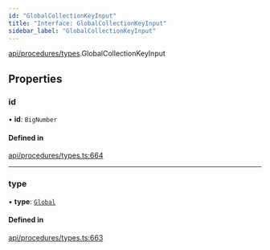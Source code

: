 ```yaml
---
id: "GlobalCollectionKeyInput"
title: "Interface: GlobalCollectionKeyInput"
sidebar_label: "GlobalCollectionKeyInput"
---
```


[api/procedures/types](../../../../../modules/API/Procedures/Types/Types.md).GlobalCollectionKeyInput

## Properties

### id

• **id**: `BigNumber`

#### Defined in

[api/procedures/types.ts:664](https://github.com/PolymeshAssociation/polymesh-sdk/blob/654b99c8d/src/api/procedures/types.ts#L664)

___

### type

• **type**: [`Global`](../../../../../enums/API/Entities/MetadataEntry/Types/MetadataType/MetadataType.md#global)

#### Defined in

[api/procedures/types.ts:663](https://github.com/PolymeshAssociation/polymesh-sdk/blob/654b99c8d/src/api/procedures/types.ts#L663)
